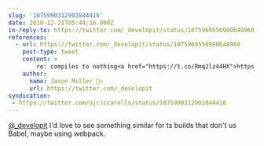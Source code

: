 ```yaml
---
slug: '1075990312902844416'
date: 2018-12-21T05:44:16.000Z
in-reply-to: https://twitter.com/_developit/status/1075969550980648960
references:
  - url: https://twitter.com/_developit/status/1075969550980648960
    post-type: tweet
    content: >
        re: compiles to nothing<a href="https://t.co/Rmq2lz44HX">https://t.co/Rmq2lz44HX</a> <a href="https://t.co/JJewQJIEzZ">pic.twitter.com/JJewQJIEzZ</a>
    author:
      name: Jason Miller 🦊⚛
      url: https://twitter.com/_developit
syndication:
 - https://twitter.com/ajciccarello/status/1075990312902844416
---
```


[@_developit](https://twitter.com/_developit) I'd love to see something similar for ts builds that don't us Babel, maybe using webpack.
